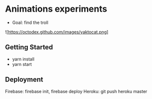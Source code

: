 # Animations experiments

- Goal: find the troll

![https://octodex.github.com/images/yaktocat.png]


## Getting Started

- yarn install
- yarn start

## Deployment

Firebase: firebase init, firebase deploy
Heroku: git push heroku master
